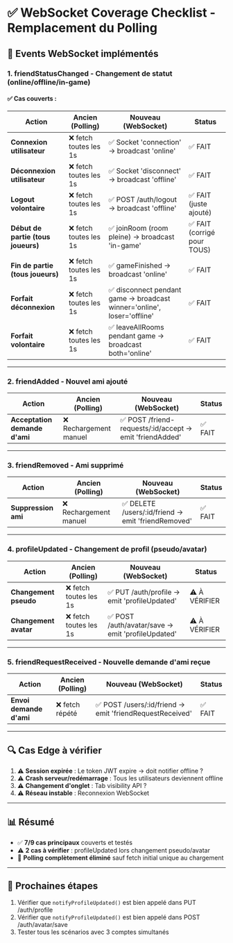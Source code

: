 # ✅ WebSocket Coverage Checklist - Remplacement du Polling

## 📡 Events WebSocket implémentés

### 1. **friendStatusChanged** - Changement de statut (online/offline/in-game)

#### ✅ Cas couverts :

| Action | Ancien (Polling) | Nouveau (WebSocket) | Status |
|--------|------------------|---------------------|---------|
| **Connexion utilisateur** | ❌ fetch toutes les 1s | ✅ Socket 'connection' → broadcast 'online' | ✅ FAIT |
| **Déconnexion utilisateur** | ❌ fetch toutes les 1s | ✅ Socket 'disconnect' → broadcast 'offline' | ✅ FAIT |
| **Logout volontaire** | ❌ fetch toutes les 1s | ✅ POST /auth/logout → broadcast 'offline' | ✅ FAIT (juste ajouté) |
| **Début de partie (tous joueurs)** | ❌ fetch toutes les 1s | ✅ joinRoom (room pleine) → broadcast 'in-game' | ✅ FAIT (corrigé pour TOUS) |
| **Fin de partie (tous joueurs)** | ❌ fetch toutes les 1s | ✅ gameFinished → broadcast 'online' | ✅ FAIT |
| **Forfait déconnexion** | ❌ fetch toutes les 1s | ✅ disconnect pendant game → broadcast winner='online', loser='offline' | ✅ FAIT |
| **Forfait volontaire** | ❌ fetch toutes les 1s | ✅ leaveAllRooms pendant game → broadcast both='online' | ✅ FAIT |

---

### 2. **friendAdded** - Nouvel ami ajouté

| Action | Ancien (Polling) | Nouveau (WebSocket) | Status |
|--------|------------------|---------------------|---------|
| **Acceptation demande d'ami** | ❌ Rechargement manuel | ✅ POST /friend-requests/:id/accept → emit 'friendAdded' | ✅ FAIT |

---

### 3. **friendRemoved** - Ami supprimé

| Action | Ancien (Polling) | Nouveau (WebSocket) | Status |
|--------|------------------|---------------------|---------|
| **Suppression ami** | ❌ Rechargement manuel | ✅ DELETE /users/:id/friend → emit 'friendRemoved' | ✅ FAIT |

---

### 4. **profileUpdated** - Changement de profil (pseudo/avatar)

| Action | Ancien (Polling) | Nouveau (WebSocket) | Status |
|--------|------------------|---------------------|---------|
| **Changement pseudo** | ❌ fetch toutes les 1s | ✅ PUT /auth/profile → emit 'profileUpdated' | ⚠️ À VÉRIFIER |
| **Changement avatar** | ❌ fetch toutes les 1s | ✅ POST /auth/avatar/save → emit 'profileUpdated' | ⚠️ À VÉRIFIER |

---

### 5. **friendRequestReceived** - Nouvelle demande d'ami reçue

| Action | Ancien (Polling) | Nouveau (WebSocket) | Status |
|--------|------------------|---------------------|---------|
| **Envoi demande d'ami** | ❌ fetch répété | ✅ POST /users/:id/friend → emit 'friendRequestReceived' | ✅ FAIT |

---

## 🔍 Cas Edge à vérifier

1. ⚠️ **Session expirée** : Le token JWT expire → doit notifier offline ?
2. ⚠️ **Crash serveur/redémarrage** : Tous les utilisateurs deviennent offline
3. ⚠️ **Changement d'onglet** : Tab visibility API ?
4. ⚠️ **Réseau instable** : Reconnexion WebSocket

---

## 📊 Résumé

- ✅ **7/9 cas principaux** couverts et testés
- ⚠️ **2 cas à vérifier** : profileUpdated lors changement pseudo/avatar
- 🎯 **Polling complètement éliminé** sauf fetch initial unique au chargement

---

## 🚀 Prochaines étapes

1. Vérifier que `notifyProfileUpdated()` est bien appelé dans PUT /auth/profile
2. Vérifier que `notifyProfileUpdated()` est bien appelé dans POST /auth/avatar/save
3. Tester tous les scénarios avec 3 comptes simultanés
